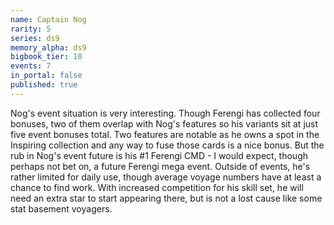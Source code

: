 ```yaml
---
name: Captain Nog
rarity: 5
series: ds9
memory_alpha: ds9
bigbook_tier: 10
events: 7
in_portal: false
published: true
---
```


Nog's event situation is very interesting. Though Ferengi has collected four bonuses, two of them overlap with Nog's features so his variants sit at just five event bonuses total. Two features are notable as he owns a spot in the Inspiring collection and any way to fuse those cards is a nice bonus. But the rub in Nog's event future is his #1 Ferengi CMD - I would expect, though perhaps not bet on, a future Ferengi mega event. Outside of events, he's rather limited for daily use, though average voyage numbers have at least a chance to find work. With increased competition for his skill set, he will need an extra star to start appearing there, but is not a lost cause like some stat basement voyagers.

